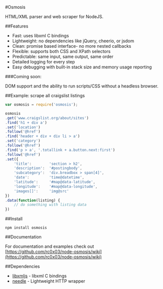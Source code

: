 #Osmosis

HTML/XML parser and web scraper for NodeJS.

##Features

- Fast: uses libxml C bindings
- Lightweight: no dependencies like jQuery, cheerio, or jsdom
- Clean: promise based interface- no more nested callbacks
- Flexible: supports both CSS and XPath selectors
- Predictable: same input, same output, same order
- Detailed logging for every step
- Easy debugging with built-in stack size and memory usage reporting


###Coming soon:

DOM support and the ability to run scripts/CSS without a headless browser.

##Example: scrape all craigslist listings

```javascript
var osmosis = require('osmosis');

osmosis
.get('www.craigslist.org/about/sites') 
.find('h1 + div a')
.set('location')
.follow('@href')
.find('header + div + div li > a')
.set('category')
.follow('@href')
.find('p > a', '.totallink + a.button.next:first')
.follow('@href')
.set({
    'title':        'section > h2',
    'description':  '#postingbody',
    'subcategory':  'div.breadbox > span[4]',
    'date':         'time@datetime',
    'latitude':     '#map@data-latitude',
    'longitude':    '#map@data-longitude',
    'images[]':     'img@src'
})
.data(function(listing) {
    // do something with listing data
})
```

##Install

```
npm install osmosis
```

##Documentation

For documentation and examples check out [https://github.com/rc0x03/node-osmosis/wiki](https://github.com/rc0x03/node-osmosis/wiki)

##Dependencies

- [libxmljs](https://github.com/polotek/libxmljs) - libxml C bindings
- [needle](https://github.com/tomas/needle) - Lightweight HTTP wrapper
